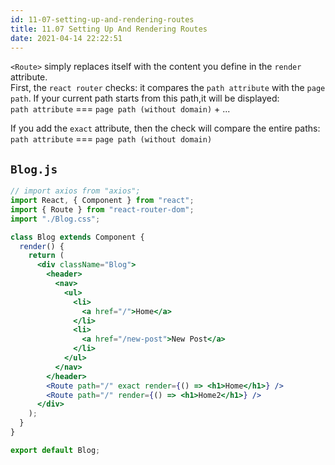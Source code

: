```yaml
---
id: 11-07-setting-up-and-rendering-routes
title: 11.07 Setting Up And Rendering Routes
date: 2021-04-14 22:22:51
---
```


`<Route>` simply replaces itself with the content you define in the `render` attribute.  
First, the `react router` checks: it compares the `path attribute` with the `page path`. If your current path starts from this path,it will be displayed:  
`path attribute` === `page path (without domain)` + ...

If you add the `exact` attribute, then the check will compare the  entire paths:  
`path attribute` === `page path (without domain)`

## `Blog.js`

```jsx title="Blog.js" {3,22-23}
// import axios from "axios";
import React, { Component } from "react";
import { Route } from "react-router-dom";
import "./Blog.css";

class Blog extends Component {
  render() {
    return (
      <div className="Blog">
        <header>
          <nav>
            <ul>
              <li>
                <a href="/">Home</a>
              </li>
              <li>
                <a href="/new-post">New Post</a>
              </li>
            </ul>
          </nav>
        </header>
        <Route path="/" exact render={() => <h1>Home</h1>} />
        <Route path="/" render={() => <h1>Home2</h1>} />
      </div>
    );
  }
}

export default Blog;
```
